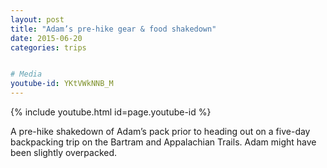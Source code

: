 ```yaml
---
layout: post
title: "Adam’s pre-hike gear & food shakedown"
date: 2015-06-20
categories: trips


# Media
youtube-id: YKtVWkNNB_M
---
```


{% include youtube.html id=page.youtube-id %}

A pre-hike shakedown of Adam’s pack prior to heading out on a five-day backpacking trip on the Bartram and Appalachian Trails. Adam might have been slightly overpacked.
